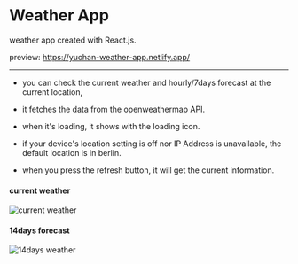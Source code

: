# Weather App
weather app created with React.js.

preview: https://yuchan-weather-app.netlify.app/

___

- you can check the current weather and hourly/7days forecast at the current location,

- it fetches the data from the openweathermap API.

- when it's loading, it shows with the loading icon.

- if your device's location setting is off nor IP Address is unavailable, the default location is in berlin.

- when you press the refresh button, it will get the current information.

#### current weather

![current weather](https://i.imgur.com/kko86hzm.jpg)

#### 14days forecast

![14days weather](https://i.imgur.com/9hQalMSm.jpg)

